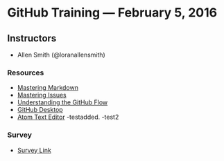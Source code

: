 # GitHub Training — February 5, 2016

## Instructors
- Allen Smith (@loranallensmith)


### Resources
- [Mastering Markdown](https://guides.github.com/features/mastering-markdown/)
- [Mastering Issues](https://guides.github.com/features/issues/)
- [Understanding the GitHub Flow](https://guides.github.com/introduction/flow/)
- [GitHub Desktop](https://desktop.github.com/)
- [Atom Text Editor](https://atom.io/)
-testadded.
-test2

### Survey

- [Survey Link](http://www.surveygizmo.com/s3/2574976/GitHub-for-Developers-Department-of-Homeland-Security-Citizen-Immigration-Services)
